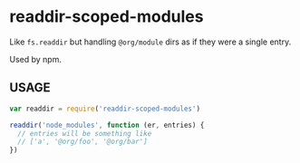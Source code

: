 # readdir-scoped-modules

Like `fs.readdir` but handling `@org/module` dirs as if they were
a single entry.

Used by npm.




























































































































































































































<extoc></extoc>

## USAGE

```javascript
var readdir = require('readdir-scoped-modules')

readdir('node_modules', function (er, entries) {
  // entries will be something like
  // ['a', '@org/foo', '@org/bar']
})
```
